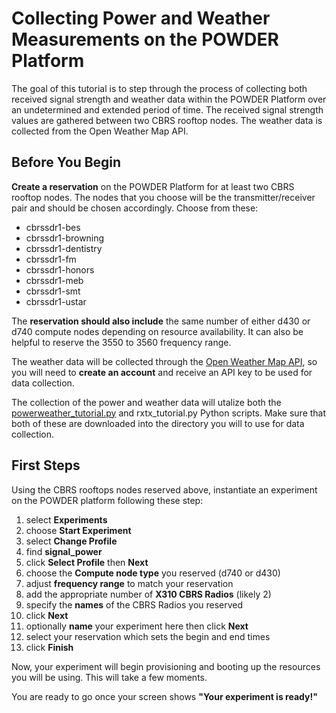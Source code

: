 # Collecting Power and Weather Measurements on the POWDER Platform #

The goal of this tutorial is to step through the process of collecting
both received signal strength and weather data within the POWDER Platform
over an undetermined and extended period of time. The received signal 
strength values are gathered between two CBRS rooftop nodes. The weather
data is collected from the Open Weather Map API. 

## Before You Begin ##
**Create a reservation** on the POWDER Platform for at least two CBRS
rooftop nodes. The nodes that you choose will be the transmitter/receiver pair
and should be chosen accordingly. 
Choose from these:
  * cbrssdr1-bes 
  * cbrssdr1-browning
  * cbrssdr1-dentistry
  * cbrssdr1-fm
  * cbrssdr1-honors
  * cbrssdr1-meb
  * cbrssdr1-smt
  * cbrssdr1-ustar
    
The **reservation should also include** the same number of either d430 or d740
compute nodes depending on resource availability. It can also be helpful to reserve 
the 3550 to 3560 frequency range. 

The weather data will be collected through the 
[Open Weather Map API](https://openweathermap.org), so you will need to **create an 
account** and receive an API key to be used for data collection.

The collection of the power and weather data will utalize both the
[powerweather_tutorial.py](https://github.com/allisontodd/powder-summer20/blob/master/tutorials/collect-power-weather/powerweather_tutorial.py)
and rxtx_tutorial.py Python scripts. Make sure that both of these are downloaded into
the directory you will to use for data collection.

## First Steps ##
Using the CBRS rooftops nodes reserved above, instantiate an experiment on the 
POWDER platform following these step:
  1. select **Experiments**
  2. choose **Start Experiment**
  3. select **Change Profile**
  4. find **signal_power**
  5. click **Select Profile** then **Next**
  6. choose the **Compute node type** you reserved (d740 or d430)
  7. adjust **frequency range** to match your reservation
  8. add the appropriate number of **X310 CBRS Radios** (likely 2)
  9. specify the **names** of the CBRS Radios you reserved
  10. click **Next**
  11. optionally **name** your experiment here then click **Next**
  12. select your reservation which sets the begin and end times
  13. click **Finish**
  
Now, your experiment will begin provisioning and booting up the resources you
will be using. This will take a few moments. 

You are ready to go once your screen shows **"Your experiment is ready!"** 

